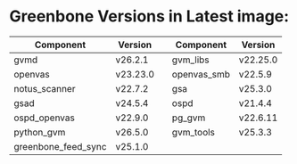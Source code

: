 # Greenbone Versions in Latest image: #
Component | Version | | Component | Version
----------|----------|-|----------|---------
| gvmd | v26.2.1 | | gvm_libs | v22.25.0 |
| openvas | v23.23.0 | | openvas_smb | v22.5.9 |
| notus_scanner | v22.7.2 | | gsa | v25.3.0 |
| gsad | v24.5.4 | | ospd | v21.4.4 |
| ospd_openvas | v22.9.0 | | pg_gvm | v22.6.11 |
| python_gvm | v26.5.0 | | gvm_tools | v25.3.3 |
| greenbone_feed_sync | v25.1.0 |